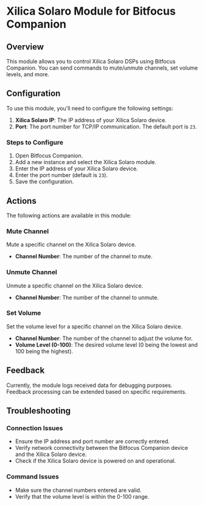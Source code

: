 # Xilica Solaro Module for Bitfocus Companion

## Overview

This module allows you to control Xilica Solaro DSPs using Bitfocus Companion. You can send commands to mute/unmute channels, set volume levels, and more.

## Configuration

To use this module, you'll need to configure the following settings:

1. **Xilica Solaro IP**: The IP address of your Xilica Solaro device.
2. **Port**: The port number for TCP/IP communication. The default port is `23`.

### Steps to Configure

1. Open Bitfocus Companion.
2. Add a new instance and select the Xilica Solaro module.
3. Enter the IP address of your Xilica Solaro device.
4. Enter the port number (default is `23`).
5. Save the configuration.

## Actions

The following actions are available in this module:

### Mute Channel

Mute a specific channel on the Xilica Solaro device.

- **Channel Number**: The number of the channel to mute.

### Unmute Channel

Unmute a specific channel on the Xilica Solaro device.

- **Channel Number**: The number of the channel to unmute.

### Set Volume

Set the volume level for a specific channel on the Xilica Solaro device.

- **Channel Number**: The number of the channel to adjust the volume for.
- **Volume Level (0-100)**: The desired volume level (0 being the lowest and 100 being the highest).

## Feedback

Currently, the module logs received data for debugging purposes. Feedback processing can be extended based on specific requirements.

## Troubleshooting

### Connection Issues

- Ensure the IP address and port number are correctly entered.
- Verify network connectivity between the Bitfocus Companion device and the Xilica Solaro device.
- Check if the Xilica Solaro device is powered on and operational.

### Command Issues

- Make sure the channel numbers entered are valid.
- Verify that the volume level is within the 0-100 range.
